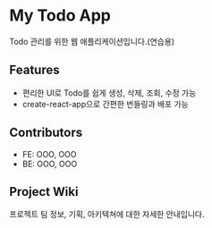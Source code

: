 # My Todo App

Todo 관리를 위한 웹 애플리케이션입니다.(연습용)

## Features

- 편리한 UI로 Todo를 쉽게 생성, 삭제, 조회, 수정 가능
- create-react-app으로 간편한 번들링과 배포 가능

## Contributors

- FE: OOO, OOO
- BE: OOO, OOO

## Project Wiki

프로젝트 팀 정보, 기획, 아키텍쳐에 대한 자세한 안내입니다.
